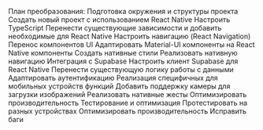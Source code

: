 План преобразования:
Подготовка окружения и структуры проекта
Создать новый проект с использованием React Native
Настроить TypeScript
Перенести существующие зависимости и добавить необходимые для React Native
Настроить навигацию (React Navigation)
Перенос компонентов UI
Адаптировать Material-UI компоненты на React Native компоненты
Создать нативные стили
Реализовать нативную навигацию
Интеграция с Supabase
Настроить клиент Supabase для React Native
Перенести существующую логику работы с данными
Адаптировать аутентификацию
Реализация специфичных для мобильных устройств функций
Добавить поддержку камеры для загрузки изображений
Реализовать нативные жесты
Оптимизировать производительность
Тестирование и оптимизация
Протестировать на разных устройствах
Оптимизировать производительность
Исправить баги